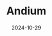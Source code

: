 ---  
layout: startup_page  
title: "Andium"  
id: "andium.com"  
permalink: "/andiumandium.com10292024/"  
website: "https://www.andium.com/"  
funding_round: "Series B"  
funding_amount: "$21.7M"  
investors: "Aramco Ventures, Climate Investment, Intrepid Financial Partners, Thomas Miglis"  
about: "Andium provides an end-to-end Industrial Internet of Things (IIoT) platform for remote field monitoring and communications, focusing on real-time, verifiable emissions data and comprehensive ESG monitoring. Its AI-powered software with on-site sensors and cameras helps energy, mining, and waste companies reduce operational costs, cut emissions, and improve safety, meeting net-zero and zero-harm goals."  
markets: "Industrial Internet of Things (IIoT), Energy, Mining, Waste Management, Software Development"  
hq: "New York, New York, United States"  
founded_year: "2014"  
linkedin: "https://www.linkedin.com/company/andium"  
twitter: "https://twitter.com/andium"  
instagram: ""  
facebook: "https://www.facebook.com/meshchip"  
crunchbase: "https://www.crunchbase.com/organization/mesh-4"  
pitchbook: ""  

date_display: "29-Oct-2024"  
date: "2024-10-29"

# SEO Optimization  
meta_title: "Andium - Series B Funding ($21.7M)"  
meta_description: "Andium, Andium provides an end-to-end Industrial Internet of Things (IIoT) platform for remote field monitoring and communications, focusing on real-time, ver..."  
meta_keywords: "Andium, Industrial Internet of Things (IIoT), Energy, Mining, Waste Management, Software Development, Series B funding"  
canonical_url: "https://startup.projectstartups.com/andiumandium.com10292024/"  
---